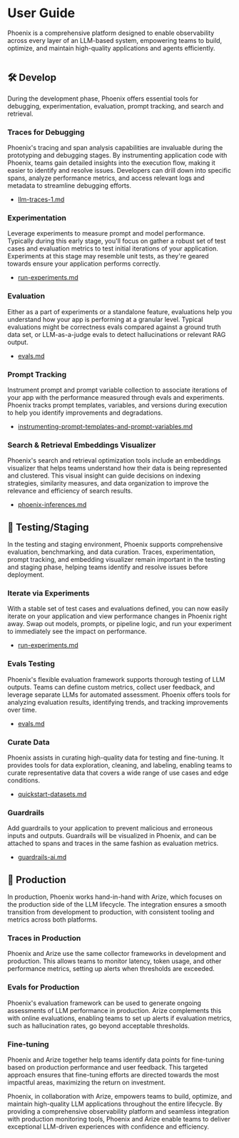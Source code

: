 # User Guide

Phoenix is a comprehensive platform designed to enable observability across every layer of an LLM-based system, empowering teams to build, optimize, and maintain high-quality applications and agents efficiently.

<figure><img src="https://storage.cloud.google.com/arize-assets/phoenix/assets/images/user-guide-image.png" alt=""><figcaption></figcaption></figure>

## 🛠️ Develop

During the development phase, Phoenix offers essential tools for debugging, experimentation, evaluation, prompt tracking, and search and retrieval.

### Traces for Debugging

Phoenix's tracing and span analysis capabilities are invaluable during the prototyping and debugging stages. By instrumenting application code with Phoenix, teams gain detailed insights into the execution flow, making it easier to identify and resolve issues. Developers can drill down into specific spans, analyze performance metrics, and access relevant logs and metadata to streamline debugging efforts.

* [llm-traces-1.md](tracing/llm-traces-1.md "mention")

### Experimentation

Leverage experiments to measure prompt and model performance. Typically during this early stage, you'll focus on gather a robust set of test cases and evaluation metrics to test initial iterations of your application. Experiments at this stage may resemble unit tests, as they're geared towards ensure your application performs correctly.

* [run-experiments.md](datasets-and-experiments/how-to-experiments/run-experiments.md "mention")

### Evaluation

Either as a part of experiments or a standalone feature, evaluations help you understand how your app is performing at a granular level. Typical evaluations might be correctness evals compared against a ground truth data set, or LLM-as-a-judge evals to detect hallucinations or relevant RAG output.

* [evals.md](evaluation/evals.md "mention")

### Prompt Tracking

Instrument prompt and prompt variable collection to associate iterations of your app with the performance measured through evals and experiments. Phoenix tracks prompt templates, variables, and versions during execution to help you identify improvements and degradations.

* [instrumenting-prompt-templates-and-prompt-variables.md](tracing/how-to-tracing/customize-spans/instrumenting-prompt-templates-and-prompt-variables.md "mention")

### Search & Retrieval Embeddings Visualizer

Phoenix's search and retrieval optimization tools include an embeddings visualizer that helps teams understand how their data is being represented and clustered. This visual insight can guide decisions on indexing strategies, similarity measures, and data organization to improve the relevance and efficiency of search results.

* [phoenix-inferences.md](inferences/phoenix-inferences.md "mention")

## 🧪 Testing/Staging

In the testing and staging environment, Phoenix supports comprehensive evaluation, benchmarking, and data curation. Traces, experimentation, prompt tracking, and embedding visualizer remain important in the testing and staging phase, helping teams identify and resolve issues before deployment.

### Iterate via Experiments

With a stable set of test cases and evaluations defined, you can now easily iterate on your application and view performance changes in Phoenix right away. Swap out models, prompts, or pipeline logic, and run your experiment to immediately see the impact on performance.

* [run-experiments.md](datasets-and-experiments/how-to-experiments/run-experiments.md "mention")

### Evals Testing

Phoenix's flexible evaluation framework supports thorough testing of LLM outputs. Teams can define custom metrics, collect user feedback, and leverage separate LLMs for automated assessment. Phoenix offers tools for analyzing evaluation results, identifying trends, and tracking improvements over time.

* [evals.md](evaluation/evals.md "mention")

### Curate Data

Phoenix assists in curating high-quality data for testing and fine-tuning. It provides tools for data exploration, cleaning, and labeling, enabling teams to curate representative data that covers a wide range of use cases and edge conditions.

* [quickstart-datasets.md](datasets-and-experiments/quickstart-datasets.md "mention")

### Guardrails

Add guardrails to your application to prevent malicious and erroneous inputs and outputs. Guardrails will be visualized in Phoenix, and can be attached to spans and traces in the same fashion as evaluation metrics.

* [guardrails-ai.md](tracing/integrations-tracing/guardrails-ai.md "mention")

## 🚀 Production

In production, Phoenix works hand-in-hand with Arize, which focuses on the production side of the LLM lifecycle. The integration ensures a smooth transition from development to production, with consistent tooling and metrics across both platforms.

### Traces in Production

Phoenix and Arize use the same collector frameworks in development and production. This allows teams to monitor latency, token usage, and other performance metrics, setting up alerts when thresholds are exceeded.

### Evals for Production

Phoenix's evaluation framework can be used to generate ongoing assessments of LLM performance in production. Arize complements this with online evaluations, enabling teams to set up alerts if evaluation metrics, such as hallucination rates, go beyond acceptable thresholds.

### Fine-tuning

Phoenix and Arize together help teams identify data points for fine-tuning based on production performance and user feedback. This targeted approach ensures that fine-tuning efforts are directed towards the most impactful areas, maximizing the return on investment.

Phoenix, in collaboration with Arize, empowers teams to build, optimize, and maintain high-quality LLM applications throughout the entire lifecycle. By providing a comprehensive observability platform and seamless integration with production monitoring tools, Phoenix and Arize enable teams to deliver exceptional LLM-driven experiences with confidence and efficiency.
